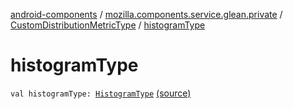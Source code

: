 [android-components](../../index.md) / [mozilla.components.service.glean.private](../index.md) / [CustomDistributionMetricType](index.md) / [histogramType](./histogram-type.md)

# histogramType

`val histogramType: `[`HistogramType`](../-histogram-type/index.md) [(source)](https://github.com/mozilla-mobile/android-components/blob/master/components/service/glean/src/main/java/mozilla/components/service/glean/private/CustomDistributionMetricType.kt#L39)
